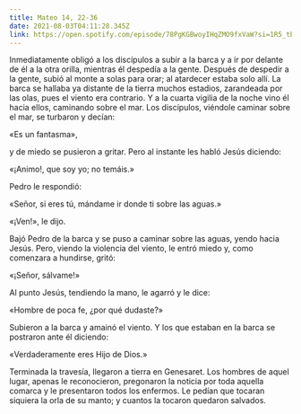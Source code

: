 ```yaml
---
title: Mateo 14, 22-36
date: 2021-08-03T04:11:28.345Z
link: https://open.spotify.com/episode/78PgKGBwoyIHqZMO9fxVaW?si=1R5_tEZ4QLy8qVJYsn0Cxw&utm_source=copy-link&dl_branch=1
---
```

Inmediatamente obligó a los discípulos a subir a la barca y a ir por delante de él a la otra orilla, mientras él despedía a la gente. Después de despedir a la gente, subió al monte a solas para orar; al atardecer estaba solo allí. La barca se hallaba ya distante de la tierra muchos estadios, zarandeada por las olas, pues el viento era contrario. Y a la cuarta vigilia de la noche vino él hacia ellos, caminando sobre el mar. Los discípulos, viéndole caminar sobre el mar, se turbaron y decían: 

«Es un fantasma», 

y de miedo se pusieron a gritar. Pero al instante les habló Jesús diciendo: 

«¡Animo!, que soy yo; no temáis.» 

Pedro le respondió:

«Señor, si eres tú, mándame ir donde ti sobre las aguas.» 

«¡Ven!», le dijo. 

Bajó Pedro de la barca y se puso a caminar sobre las aguas, yendo hacia Jesús. Pero, viendo la violencia del viento, le entró miedo y, como comenzara a hundirse, gritó: 

«¡Señor, sálvame!» 

Al punto Jesús, tendiendo la mano, le agarró y le dice: 

«Hombre de poca fe, ¿por qué dudaste?» 

Subieron a la barca y amainó el viento. Y los que estaban en la barca se postraron ante él diciendo: 

«Verdaderamente eres Hijo de Dios.» 

Terminada la travesía, llegaron a tierra en Genesaret. Los hombres de aquel lugar, apenas le reconocieron, pregonaron la noticia por toda aquella comarca y le presentaron todos los enfermos. Le pedían que tocaran siquiera la orla de su manto; y cuantos la tocaron quedaron salvados.